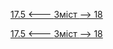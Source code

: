 [17.5 <--- ](17_5.md) [   Зміст   ](README.md) [--> 18](18.md)



[17.5 <--- ](17_5.md) [   Зміст   ](README.md) [--> 18](18.md)